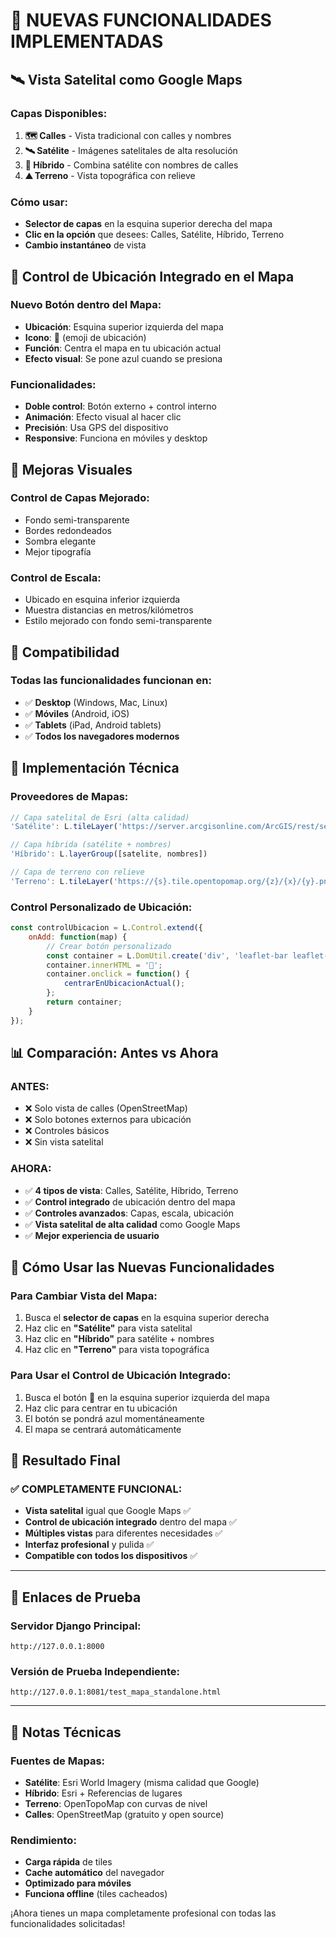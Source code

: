 # 🎉 NUEVAS FUNCIONALIDADES IMPLEMENTADAS

## 🛰️ Vista Satelital como Google Maps

### **Capas Disponibles:**
1. **🗺️ Calles** - Vista tradicional con calles y nombres
2. **🛰️ Satélite** - Imágenes satelitales de alta resolución
3. **🔀 Híbrido** - Combina satélite con nombres de calles
4. **⛰️ Terreno** - Vista topográfica con relieve

### **Cómo usar:**
- **Selector de capas** en la esquina superior derecha del mapa
- **Clic en la opción** que desees: Calles, Satélite, Híbrido, Terreno
- **Cambio instantáneo** de vista

## 📍 Control de Ubicación Integrado en el Mapa

### **Nuevo Botón dentro del Mapa:**
- **Ubicación**: Esquina superior izquierda del mapa
- **Icono**: 📍 (emoji de ubicación)
- **Función**: Centra el mapa en tu ubicación actual
- **Efecto visual**: Se pone azul cuando se presiona

### **Funcionalidades:**
- **Doble control**: Botón externo + control interno
- **Animación**: Efecto visual al hacer clic
- **Precisión**: Usa GPS del dispositivo
- **Responsive**: Funciona en móviles y desktop

## 🎨 Mejoras Visuales

### **Control de Capas Mejorado:**
- Fondo semi-transparente
- Bordes redondeados
- Sombra elegante
- Mejor tipografía

### **Control de Escala:**
- Ubicado en esquina inferior izquierda
- Muestra distancias en metros/kilómetros
- Estilo mejorado con fondo semi-transparente

## 📱 Compatibilidad

### **Todas las funcionalidades funcionan en:**
- ✅ **Desktop** (Windows, Mac, Linux)
- ✅ **Móviles** (Android, iOS)
- ✅ **Tablets** (iPad, Android tablets)
- ✅ **Todos los navegadores modernos**

## 🔧 Implementación Técnica

### **Proveedores de Mapas:**
```javascript
// Capa satelital de Esri (alta calidad)
'Satélite': L.tileLayer('https://server.arcgisonline.com/ArcGIS/rest/services/World_Imagery/MapServer/tile/{z}/{y}/{x}')

// Capa híbrida (satélite + nombres)
'Híbrido': L.layerGroup([satelite, nombres])

// Capa de terreno con relieve
'Terreno': L.tileLayer('https://{s}.tile.opentopomap.org/{z}/{x}/{y}.png')
```

### **Control Personalizado de Ubicación:**
```javascript
const controlUbicacion = L.Control.extend({
    onAdd: function(map) {
        // Crear botón personalizado
        const container = L.DomUtil.create('div', 'leaflet-bar leaflet-control leaflet-control-custom');
        container.innerHTML = '📍';
        container.onclick = function() {
            centrarEnUbicacionActual();
        };
        return container;
    }
});
```

## 📊 Comparación: Antes vs Ahora

### **ANTES:**
- ❌ Solo vista de calles (OpenStreetMap)
- ❌ Solo botones externos para ubicación
- ❌ Controles básicos
- ❌ Sin vista satelital

### **AHORA:**
- ✅ **4 tipos de vista**: Calles, Satélite, Híbrido, Terreno
- ✅ **Control integrado** de ubicación dentro del mapa
- ✅ **Controles avanzados**: Capas, escala, ubicación
- ✅ **Vista satelital de alta calidad** como Google Maps
- ✅ **Mejor experiencia de usuario**

## 🚀 Cómo Usar las Nuevas Funcionalidades

### **Para Cambiar Vista del Mapa:**
1. Busca el **selector de capas** en la esquina superior derecha
2. Haz clic en **"Satélite"** para vista satelital
3. Haz clic en **"Híbrido"** para satélite + nombres
4. Haz clic en **"Terreno"** para vista topográfica

### **Para Usar el Control de Ubicación Integrado:**
1. Busca el botón **📍** en la esquina superior izquierda del mapa
2. Haz clic para centrar en tu ubicación
3. El botón se pondrá azul momentáneamente
4. El mapa se centrará automáticamente

## 🎯 Resultado Final

### **✅ COMPLETAMENTE FUNCIONAL:**
- **Vista satelital** igual que Google Maps ✅
- **Control de ubicación integrado** dentro del mapa ✅
- **Múltiples vistas** para diferentes necesidades ✅
- **Interfaz profesional** y pulida ✅
- **Compatible con todos los dispositivos** ✅

---

## 🔗 Enlaces de Prueba

### **Servidor Django Principal:**
```
http://127.0.0.1:8000
```

### **Versión de Prueba Independiente:**
```
http://127.0.0.1:8081/test_mapa_standalone.html
```

---

## 📝 Notas Técnicas

### **Fuentes de Mapas:**
- **Satélite**: Esri World Imagery (misma calidad que Google)
- **Híbrido**: Esri + Referencias de lugares
- **Terreno**: OpenTopoMap con curvas de nivel
- **Calles**: OpenStreetMap (gratuito y open source)

### **Rendimiento:**
- **Carga rápida** de tiles
- **Cache automático** del navegador
- **Optimizado para móviles**
- **Funciona offline** (tiles cacheados)

¡Ahora tienes un mapa completamente profesional con todas las funcionalidades solicitadas!